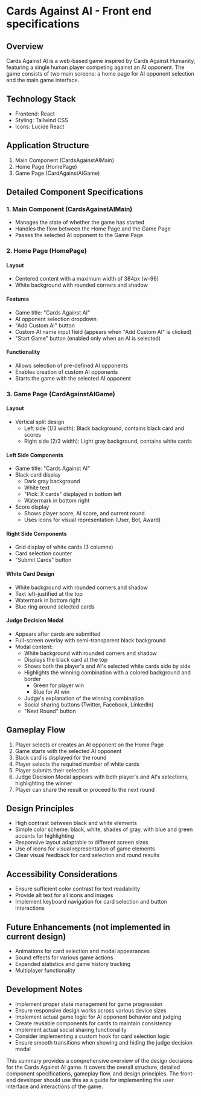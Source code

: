 # Cards Against AI - Front end specifications

## Overview
Cards Against AI is a web-based game inspired by Cards Against Humanity, featuring a single human player competing against an AI opponent. The game consists of two main screens: a home page for AI opponent selection and the main game interface.

## Technology Stack
- Frontend: React
- Styling: Tailwind CSS
- Icons: Lucide React

## Application Structure
1. Main Component (CardsAgainstAIMain)
2. Home Page (HomePage)
3. Game Page (CardAgainstAIGame)

## Detailed Component Specifications

### 1. Main Component (CardsAgainstAIMain)
- Manages the state of whether the game has started
- Handles the flow between the Home Page and the Game Page
- Passes the selected AI opponent to the Game Page

### 2. Home Page (HomePage)
#### Layout
- Centered content with a maximum width of 384px (w-96)
- White background with rounded corners and shadow

#### Features
- Game title: "Cards Against AI"
- AI opponent selection dropdown
- "Add Custom AI" button
- Custom AI name input field (appears when "Add Custom AI" is clicked)
- "Start Game" button (enabled only when an AI is selected)

#### Functionality
- Allows selection of pre-defined AI opponents
- Enables creation of custom AI opponents
- Starts the game with the selected AI opponent

### 3. Game Page (CardAgainstAIGame)
#### Layout
- Vertical split design
  - Left side (1/3 width): Black background, contains black card and scores
  - Right side (2/3 width): Light gray background, contains white cards

#### Left Side Components
- Game title: "Cards Against AI"
- Black card display
  - Dark gray background
  - White text
  - "Pick: X cards" displayed in bottom left
  - Watermark in bottom right
- Score display
  - Shows player score, AI score, and current round
  - Uses icons for visual representation (User, Bot, Award)

#### Right Side Components
- Grid display of white cards (3 columns)
- Card selection counter
- "Submit Cards" button

#### White Card Design
- White background with rounded corners and shadow
- Text left-justified at the top
- Watermark in bottom right
- Blue ring around selected cards

#### Judge Decision Modal
- Appears after cards are submitted
- Full-screen overlay with semi-transparent black background
- Modal content:
  - White background with rounded corners and shadow
  - Displays the black card at the top
  - Shows both the player's and AI's selected white cards side by side
  - Highlights the winning combination with a colored background and border
    - Green for player win
    - Blue for AI win
  - Judge's explanation of the winning combination
  - Social sharing buttons (Twitter, Facebook, LinkedIn)
  - "Next Round" button

## Gameplay Flow
1. Player selects or creates an AI opponent on the Home Page
2. Game starts with the selected AI opponent
3. Black card is displayed for the round
4. Player selects the required number of white cards
5. Player submits their selection
6. Judge Decision Modal appears with both player's and AI's selections, highlighting the winner
7. Player can share the result or proceed to the next round

## Design Principles
- High contrast between black and white elements
- Simple color scheme: black, white, shades of gray, with blue and green accents for highlighting
- Responsive layout adaptable to different screen sizes
- Use of icons for visual representation of game elements
- Clear visual feedback for card selection and round results

## Accessibility Considerations
- Ensure sufficient color contrast for text readability
- Provide alt text for all icons and images
- Implement keyboard navigation for card selection and button interactions

## Future Enhancements (not implemented in current design)
- Animations for card selection and modal appearances
- Sound effects for various game actions
- Expanded statistics and game history tracking
- Multiplayer functionality

## Development Notes
- Implement proper state management for game progression
- Ensure responsive design works across various device sizes
- Implement actual game logic for AI opponent behavior and judging
- Create reusable components for cards to maintain consistency
- Implement actual social sharing functionality
- Consider implementing a custom hook for card selection logic
- Ensure smooth transitions when showing and hiding the judge decision modal

This summary provides a comprehensive overview of the design decisions for the Cards Against AI game. It covers the overall structure, detailed component specifications, gameplay flow, and design principles. The front-end developer should use this as a guide for implementing the user interface and interactions of the game.